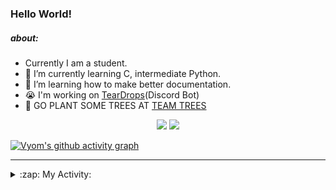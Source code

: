### Hello World!

##### about:
- Currently I am a student.
- 🌱 I’m currently learning C, intermediate Python.
- 🌱 I’m learning how to make better documentation.
- 😭 I'm working on [TearDrops](https://github.com/Vyvy-vi/TearDrops)(Discord Bot)
- 🌱 GO PLANT SOME TREES AT [TEAM TREES](https://teamtrees.org/)

<p align="center">
  <a href="https://twitter.com/Vyvy_viM"><img target="_blank" src="https://img.shields.io/badge/twitter%20@Vyvy_viM-0D95E8?style=for-the-badge&logo=twitter&logoColor=white"/></a> 
  <a href="https://vyvy-vi.github.io/portfolio"><img target="_blank" src="https://img.shields.io/badge/-I%27m_craving_for_open_source-green?style=for-the-badge&logo=github&logoColor=black"/></a> 
</p>

[![Vyom's github activity graph](https://activity-graph.herokuapp.com/graph?username=Vyvy-vi)](https://github.com/ashutosh00710/github-readme-activity-graph)

---
<details>
  <summary>:zap: My Activity:</summary>
  
<!--START_SECTION:waka-->
**I'm a Night 🦉** 

```text
🌞 Morning    38 commits     █░░░░░░░░░░░░░░░░░░░░░░░░   5.56% 
🌆 Daytime    211 commits    ███████░░░░░░░░░░░░░░░░░░   30.85% 
🌃 Evening    256 commits    █████████░░░░░░░░░░░░░░░░   37.43% 
🌙 Night      179 commits    ██████░░░░░░░░░░░░░░░░░░░   26.17%

```
📅 **I'm Most Productive on Thursday** 

```text
Monday       97 commits     ███░░░░░░░░░░░░░░░░░░░░░░   14.18% 
Tuesday      88 commits     ███░░░░░░░░░░░░░░░░░░░░░░   12.87% 
Wednesday    128 commits    ████░░░░░░░░░░░░░░░░░░░░░   18.71% 
Thursday     145 commits    █████░░░░░░░░░░░░░░░░░░░░   21.2% 
Friday       40 commits     █░░░░░░░░░░░░░░░░░░░░░░░░   5.85% 
Saturday     78 commits     ██░░░░░░░░░░░░░░░░░░░░░░░   11.4% 
Sunday       108 commits    ████░░░░░░░░░░░░░░░░░░░░░   15.79%

```


📊 **This Week I Spent My Time On** 

```text
🔥 Editors: 
Vim                      3 hrs 52 mins       █████████████████████████   100.0%

🐱‍💻 Projects: 
TheGame                  1 hr 43 mins        ███████████░░░░░░░░░░░░░░   44.44% 
notion-api               1 hr 18 mins        ████████░░░░░░░░░░░░░░░░░   33.6% 
TEC-Discord-Automation   43 mins             ████░░░░░░░░░░░░░░░░░░░░░   18.57% 
TearDrops                7 mins              ░░░░░░░░░░░░░░░░░░░░░░░░░   3.11% 
discourse-data           0 secs              ░░░░░░░░░░░░░░░░░░░░░░░░░   0.24%

```


 Last Updated on 14/06/2021
<!--END_SECTION:waka-->
</details>
